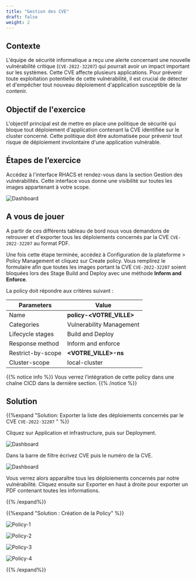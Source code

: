 ```yaml
---
title: "Gestion des CVE"
draft: false
weight: 2
---
```


## Contexte

L'équipe de sécurité informatique a reçu une alerte concernant une nouvelle vulnérabilité critique (`CVE-2022-32207`) qui pourrait avoir un impact important sur les systèmes. Cette CVE affecte plusieurs  applications. Pour prévenir toute exploitation potentielle de cette vulnérabilité, il est crucial de détecter et d'empêcher tout nouveau déploiement d'application susceptible de la contenir.

## Objectif de l'exercice

L'objectif principal est de mettre en place une politique de sécurité qui bloque tout déploiement d'application contenant la CVE identifiée sur le cluster concerné. Cette politique doit être automatisée pour prévenir tout risque de déploiement involontaire d'une application vulnérable.

## Étapes de l’exercice

Accédez à l'interface RHACS et rendez-vous dans la section Gestion des vulnérabilités. Cette interface vous donne une visibilité sur toutes les images appartenant à votre scope.

![Dashboard](/OPP-2023-lab-instruction.github.io/images/dashboard-vulnerability-management.png)


## A vous de jouer 

A partir de ces différents tableau de bord nous vous demandons de retrouver et d'exporter tous les déploiements concernés par la CVE `CVE-2022-32207` au format PDF.

Une fois cette étape terminée, accédez à Configuration de la plateforme > Policy Management et cliquez sur Create policy. Vous remplirez le formulaire afin que toutes les images portant la CVE `CVE-2022-32207` soient bloquées lors des Stage Build and Deploy avec une méthode **Inform and Enforce**.

La policy doit répondre aux critères suivant :

| Parameters | Value |
|----------|----------|
| Name | **policy-<VOTRE_VILLE>** |
| Categories | Vulnerability Management |
| Lifecycle stages| Build and Deploy |
| Response method | Inform and enforce |
| Restrict-by-scope | **<VOTRE_VILLE>-ns** |
| Cluster-scope | local-cluster |


{{% notice info %}}
Vous verrez l’intégration de cette policy dans une chaîne CICD dans la dernière section.
{{% /notice %}}

## Solution


{{%expand "Solution: Exporter la liste des déploiements concernés par le CVE `CVE-2022-32207` " %}}

Cliquez sur Application et infrastructure, puis sur Deployment. 

![Dashboard](/OPP-2023-lab-instruction.github.io/images/dashboard.png)

Dans la barre de filtre écrivez CVE puis le numéro de la CVE.

![Dashboard](/OPP-2023-lab-instruction.github.io/images/peloton.png)

Vous verrez alors apparaître tous les déploiements concernés par notre vulnérabilité. Cliquez ensuite sur Exporter en haut à droite pour exporter un PDF contenant toutes les informations.

{{% /expand%}}

{{%expand "Solution : Création de la Policy" %}}

![Policy-1](/OPP-2023-lab-instruction.github.io/images/create-policy-step-1.png)

![Policy-2](/OPP-2023-lab-instruction.github.io/images/create-policy-step-2.png)

![Policy-3](/OPP-2023-lab-instruction.github.io/images/create-policy-step-3.png)

![Policy-4](/OPP-2023-lab-instruction.github.io/images/create-policy-step-4.png)


{{% /expand%}}



